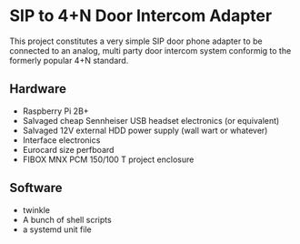 # SIP to 4+N Door Intercom Adapter

This project constitutes a very simple SIP door phone adapter to be connected to an analog, multi
party door intercom system conformig to the formerly popular 4+N standard.

## Hardware
* Raspberry Pi 2B+
* Salvaged cheap Sennheiser USB headset electronics (or equivalent)
* Salvaged 12V external HDD power supply (wall wart or whatever)
* Interface electronics
* Eurocard size perfboard
* FIBOX MNX PCM 150/100 T project enclosure

## Software
* twinkle
* A bunch of shell scripts
* a systemd unit file
